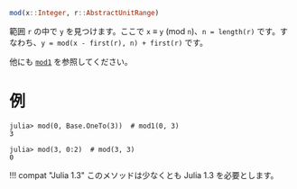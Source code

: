 ```julia
mod(x::Integer, r::AbstractUnitRange)
```

範囲 `r` の中で `y` を見つけます。ここで `x` ≡ `y` (mod `n`)、`n = length(r)` です。すなわち、`y = mod(x - first(r), n) + first(r)` です。

他にも [`mod1`](@ref) を参照してください。

# 例

```jldoctest
julia> mod(0, Base.OneTo(3))  # mod1(0, 3)
3

julia> mod(3, 0:2)  # mod(3, 3)
0
```

!!! compat "Julia 1.3"
    このメソッドは少なくとも Julia 1.3 を必要とします。

